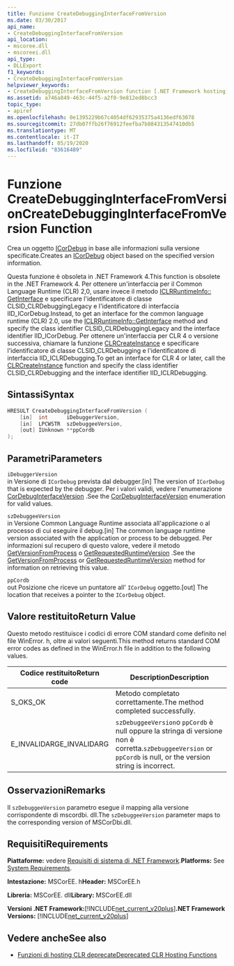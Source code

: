 ```yaml
---
title: Funzione CreateDebuggingInterfaceFromVersion
ms.date: 03/30/2017
api_name:
- CreateDebuggingInterfaceFromVersion
api_location:
- mscoree.dll
- mscoreei.dll
api_type:
- DLLExport
f1_keywords:
- CreateDebuggingInterfaceFromVersion
helpviewer_keywords:
- CreateDebuggingInterfaceFromVersion function [.NET Framework hosting]
ms.assetid: a746a849-463c-44f5-a2f0-9e812ed8bcc3
topic_type:
- apiref
ms.openlocfilehash: 0e1395229b67c4054df62935375a4136edf63078
ms.sourcegitcommit: 27db07ffb26f76912feefba7b884313547410db5
ms.translationtype: MT
ms.contentlocale: it-IT
ms.lasthandoff: 05/19/2020
ms.locfileid: "83616489"
---
```

# <a name="createdebugginginterfacefromversion-function"></a><span data-ttu-id="b1985-102">Funzione CreateDebuggingInterfaceFromVersion</span><span class="sxs-lookup"><span data-stu-id="b1985-102">CreateDebuggingInterfaceFromVersion Function</span></span>
<span data-ttu-id="b1985-103">Crea un oggetto [ICorDebug](../debugging/icordebug-interface.md) in base alle informazioni sulla versione specificate.</span><span class="sxs-lookup"><span data-stu-id="b1985-103">Creates an [ICorDebug](../debugging/icordebug-interface.md) object based on the specified version information.</span></span>  
  
 <span data-ttu-id="b1985-104">Questa funzione è obsoleta in .NET Framework 4.</span><span class="sxs-lookup"><span data-stu-id="b1985-104">This function is obsolete in the .NET Framework 4.</span></span> <span data-ttu-id="b1985-105">Per ottenere un'interfaccia per il Common Language Runtime (CLR) 2,0, usare invece il metodo [ICLRRuntimeInfo:: GetInterface](../../../../docs/framework/unmanaged-api/hosting/iclrruntimeinfo-getinterface-method.md) e specificare l'identificatore di classe CLSID_CLRDebuggingLegacy e l'identificatore di interfaccia IID_ICorDebug.</span><span class="sxs-lookup"><span data-stu-id="b1985-105">Instead, to get an interface for the common language runtime (CLR) 2.0, use the [ICLRRuntimeInfo::GetInterface](../../../../docs/framework/unmanaged-api/hosting/iclrruntimeinfo-getinterface-method.md) method and specify the class identifier CLSID_CLRDebuggingLegacy and the interface identifier IID_ICorDebug.</span></span> <span data-ttu-id="b1985-106">Per ottenere un'interfaccia per CLR 4 o versione successiva, chiamare la funzione [CLRCreateInstance](clrcreateinstance-function.md) e specificare l'identificatore di classe CLSID_CLRDebugging e l'identificatore di interfaccia IID_ICLRDebugging.</span><span class="sxs-lookup"><span data-stu-id="b1985-106">To get an interface for CLR 4 or later, call the [CLRCreateInstance](clrcreateinstance-function.md) function and specify the class identifier CLSID_CLRDebugging and the interface identifier IID_ICLRDebugging.</span></span>  
  
## <a name="syntax"></a><span data-ttu-id="b1985-107">Sintassi</span><span class="sxs-lookup"><span data-stu-id="b1985-107">Syntax</span></span>  
  
```cpp  
HRESULT CreateDebuggingInterfaceFromVersion (  
    [in]  int      iDebuggerVersion,
    [in]  LPCWSTR  szDebuggeeVersion,
    [out] IUnknown **ppCordb  
);  
```  
  
## <a name="parameters"></a><span data-ttu-id="b1985-108">Parametri</span><span class="sxs-lookup"><span data-stu-id="b1985-108">Parameters</span></span>  
 `iDebuggerVersion`  
 <span data-ttu-id="b1985-109">in Versione di `ICorDebug` prevista dal debugger.</span><span class="sxs-lookup"><span data-stu-id="b1985-109">[in] The version of `ICorDebug` that is expected by the debugger.</span></span> <span data-ttu-id="b1985-110">Per i valori validi, vedere l'enumerazione [CorDebugInterfaceVersion](../debugging/cordebuginterfaceversion-enumeration.md) .</span><span class="sxs-lookup"><span data-stu-id="b1985-110">See the [CorDebugInterfaceVersion](../debugging/cordebuginterfaceversion-enumeration.md) enumeration for valid values.</span></span>  
  
 `szDebuggeeVersion`  
 <span data-ttu-id="b1985-111">in Versione Common Language Runtime associata all'applicazione o al processo di cui eseguire il debug.</span><span class="sxs-lookup"><span data-stu-id="b1985-111">[in] The common language runtime version associated with the application or process to be debugged.</span></span> <span data-ttu-id="b1985-112">Per informazioni sul recupero di questo valore, vedere il metodo [GetVersionFromProcess](../../../../docs/framework/unmanaged-api/hosting/getversionfromprocess-function.md) o [GetRequestedRuntimeVersion](getrequestedruntimeversion-function.md) .</span><span class="sxs-lookup"><span data-stu-id="b1985-112">See the [GetVersionFromProcess](../../../../docs/framework/unmanaged-api/hosting/getversionfromprocess-function.md) or [GetRequestedRuntimeVersion](getrequestedruntimeversion-function.md) method for information on retrieving this value.</span></span>  
  
 `ppCordb`  
 <span data-ttu-id="b1985-113">out Posizione che riceve un puntatore all' `ICorDebug` oggetto.</span><span class="sxs-lookup"><span data-stu-id="b1985-113">[out] The location that receives a pointer to the `ICorDebug` object.</span></span>  
  
## <a name="return-value"></a><span data-ttu-id="b1985-114">Valore restituito</span><span class="sxs-lookup"><span data-stu-id="b1985-114">Return Value</span></span>  
 <span data-ttu-id="b1985-115">Questo metodo restituisce i codici di errore COM standard come definito nel file WinError. h, oltre ai valori seguenti.</span><span class="sxs-lookup"><span data-stu-id="b1985-115">This method returns standard COM error codes as defined in the WinError.h file in addition to the following values.</span></span>  
  
|<span data-ttu-id="b1985-116">Codice restituito</span><span class="sxs-lookup"><span data-stu-id="b1985-116">Return code</span></span>|<span data-ttu-id="b1985-117">Description</span><span class="sxs-lookup"><span data-stu-id="b1985-117">Description</span></span>|  
|-----------------|-----------------|  
|<span data-ttu-id="b1985-118">S_OK</span><span class="sxs-lookup"><span data-stu-id="b1985-118">S_OK</span></span>|<span data-ttu-id="b1985-119">Metodo completato correttamente.</span><span class="sxs-lookup"><span data-stu-id="b1985-119">The method completed successfully.</span></span>|  
|<span data-ttu-id="b1985-120">E_INVALIDARG</span><span class="sxs-lookup"><span data-stu-id="b1985-120">E_INVALIDARG</span></span>|<span data-ttu-id="b1985-121">`szDebuggeeVersion`o `ppCordb` è null oppure la stringa di versione non è corretta.</span><span class="sxs-lookup"><span data-stu-id="b1985-121">`szDebuggeeVersion` or `ppCordb` is null, or the version string is incorrect.</span></span>|  
  
## <a name="remarks"></a><span data-ttu-id="b1985-122">Osservazioni</span><span class="sxs-lookup"><span data-stu-id="b1985-122">Remarks</span></span>  
 <span data-ttu-id="b1985-123">Il `szDebuggeeVersion` parametro esegue il mapping alla versione corrispondente di mscordbi. dll.</span><span class="sxs-lookup"><span data-stu-id="b1985-123">The `szDebuggeeVersion` parameter maps to the corresponding version of MSCorDbi.dll.</span></span>  
  
## <a name="requirements"></a><span data-ttu-id="b1985-124">Requisiti</span><span class="sxs-lookup"><span data-stu-id="b1985-124">Requirements</span></span>  
 <span data-ttu-id="b1985-125">**Piattaforme:** vedere [Requisiti di sistema di .NET Framework](../../get-started/system-requirements.md).</span><span class="sxs-lookup"><span data-stu-id="b1985-125">**Platforms:** See [System Requirements](../../get-started/system-requirements.md).</span></span>  
  
 <span data-ttu-id="b1985-126">**Intestazione:** MSCorEE. h</span><span class="sxs-lookup"><span data-stu-id="b1985-126">**Header:** MSCorEE.h</span></span>  
  
 <span data-ttu-id="b1985-127">**Libreria:** MSCorEE. dll</span><span class="sxs-lookup"><span data-stu-id="b1985-127">**Library:** MSCorEE.dll</span></span>  
  
 <span data-ttu-id="b1985-128">**Versioni .NET Framework:**[!INCLUDE[net_current_v20plus](../../../../includes/net-current-v20plus-md.md)]</span><span class="sxs-lookup"><span data-stu-id="b1985-128">**.NET Framework Versions:** [!INCLUDE[net_current_v20plus](../../../../includes/net-current-v20plus-md.md)]</span></span>  
  
## <a name="see-also"></a><span data-ttu-id="b1985-129">Vedere anche</span><span class="sxs-lookup"><span data-stu-id="b1985-129">See also</span></span>

- [<span data-ttu-id="b1985-130">Funzioni di hosting CLR deprecate</span><span class="sxs-lookup"><span data-stu-id="b1985-130">Deprecated CLR Hosting Functions</span></span>](deprecated-clr-hosting-functions.md)

